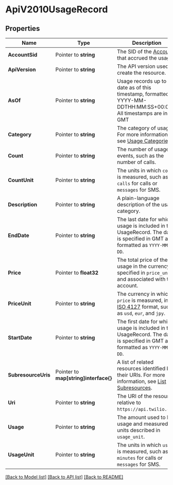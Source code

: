 # ApiV2010UsageRecord

## Properties

Name | Type | Description | Notes
------------ | ------------- | ------------- | -------------
**AccountSid** | Pointer to **string** | The SID of the [Account](https://www.twilio.com/docs/iam/api/account) that accrued the usage. |
**ApiVersion** | Pointer to **string** | The API version used to create the resource. |
**AsOf** | Pointer to **string** | Usage records up to date as of this timestamp, formatted as YYYY-MM-DDTHH:MM:SS+00:00. All timestamps are in GMT |
**Category** | Pointer to **string** | The category of usage. For more information, see [Usage Categories](https://www.twilio.com/docs/usage/api/usage-record#usage-categories). |
**Count** | Pointer to **string** | The number of usage events, such as the number of calls. |
**CountUnit** | Pointer to **string** | The units in which `count` is measured, such as `calls` for calls or `messages` for SMS. |
**Description** | Pointer to **string** | A plain-language description of the usage category. |
**EndDate** | Pointer to **string** | The last date for which usage is included in the UsageRecord. The date is specified in GMT and formatted as `YYYY-MM-DD`. |
**Price** | Pointer to **float32** | The total price of the usage in the currency specified in `price_unit` and associated with the account. |
**PriceUnit** | Pointer to **string** | The currency in which `price` is measured, in [ISO 4127](https://www.iso.org/iso/home/standards/currency_codes.htm) format, such as `usd`, `eur`, and `jpy`. |
**StartDate** | Pointer to **string** | The first date for which usage is included in this UsageRecord. The date is specified in GMT and formatted as `YYYY-MM-DD`. |
**SubresourceUris** | Pointer to **map[string]interface{}** | A list of related resources identified by their URIs. For more information, see [List Subresources](https://www.twilio.com/docs/usage/api/usage-record#list-subresources). |
**Uri** | Pointer to **string** | The URI of the resource, relative to `https://api.twilio.com`. |
**Usage** | Pointer to **string** | The amount used to bill usage and measured in units described in `usage_unit`. |
**UsageUnit** | Pointer to **string** | The units in which `usage` is measured, such as `minutes` for calls or `messages` for SMS. |

[[Back to Model list]](../README.md#documentation-for-models) [[Back to API list]](../README.md#documentation-for-api-endpoints) [[Back to README]](../README.md)


